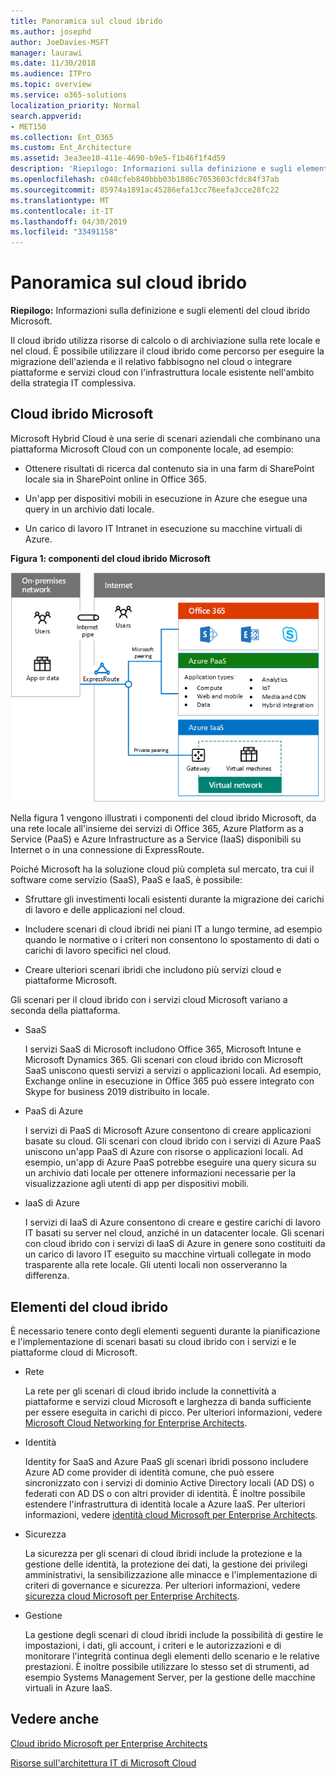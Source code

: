 ```yaml
---
title: Panoramica sul cloud ibrido
ms.author: josephd
author: JoeDavies-MSFT
manager: laurawi
ms.date: 11/30/2018
ms.audience: ITPro
ms.topic: overview
ms.service: o365-solutions
localization_priority: Normal
search.appverid:
- MET150
ms.collection: Ent_O365
ms.custom: Ent_Architecture
ms.assetid: 3ea3ee10-411e-4690-b9e5-f1b46f1f4d59
description: 'Riepilogo: Informazioni sulla definizione e sugli elementi del cloud ibrido Microsoft.'
ms.openlocfilehash: c048cfeb840bbb03b1886c7053603cfdc84f37ab
ms.sourcegitcommit: 85974a1891ac45286efa13cc76eefa3cce28fc22
ms.translationtype: MT
ms.contentlocale: it-IT
ms.lasthandoff: 04/30/2019
ms.locfileid: "33491158"
---
```

# <a name="hybrid-cloud-overview"></a>Panoramica sul cloud ibrido

 **Riepilogo:** Informazioni sulla definizione e sugli elementi del cloud ibrido Microsoft.
  
Il cloud ibrido utilizza risorse di calcolo o di archiviazione sulla rete locale e nel cloud. È possibile utilizzare il cloud ibrido come percorso per eseguire la migrazione dell'azienda e il relativo fabbisogno nel cloud o integrare piattaforme e servizi cloud con l'infrastruttura locale esistente nell'ambito della strategia IT complessiva.
  
## <a name="microsoft-hybrid-cloud"></a>Cloud ibrido Microsoft

Microsoft Hybrid Cloud è una serie di scenari aziendali che combinano una piattaforma Microsoft Cloud con un componente locale, ad esempio: 
  
- Ottenere risultati di ricerca dal contenuto sia in una farm di SharePoint locale sia in SharePoint online in Office 365.
    
- Un'app per dispositivi mobili in esecuzione in Azure che esegue una query in un archivio dati locale.
    
- Un carico di lavoro IT Intranet in esecuzione su macchine virtuali di Azure.
    
**Figura 1: componenti del cloud ibrido Microsoft**

![Componenti del cloud ibrido Microsoft](media/Hybrid-Poster/MS-Hybrid-Cloud.png)
  
Nella figura 1 vengono illustrati i componenti del cloud ibrido Microsoft, da una rete locale all'insieme dei servizi di Office 365, Azure Platform as a Service (PaaS) e Azure Infrastructure as a Service (IaaS) disponibili su Internet o in una connessione di ExpressRoute.
  
Poiché Microsoft ha la soluzione cloud più completa sul mercato, tra cui il software come servizio (SaaS), PaaS e IaaS, è possibile:
  
- Sfruttare gli investimenti locali esistenti durante la migrazione dei carichi di lavoro e delle applicazioni nel cloud.
    
- Includere scenari di cloud ibridi nei piani IT a lungo termine, ad esempio quando le normative o i criteri non consentono lo spostamento di dati o carichi di lavoro specifici nel cloud.
    
- Creare ulteriori scenari ibridi che includono più servizi cloud e piattaforme Microsoft.
    
Gli scenari per il cloud ibrido con i servizi cloud Microsoft variano a seconda della piattaforma.
  
- SaaS
    
    I servizi SaaS di Microsoft includono Office 365, Microsoft Intune e Microsoft Dynamics 365. Gli scenari con cloud ibrido con Microsoft SaaS uniscono questi servizi a servizi o applicazioni locali. Ad esempio, Exchange online in esecuzione in Office 365 può essere integrato con Skype for business 2019 distribuito in locale.
    
- PaaS di Azure
    
    I servizi di PaaS di Microsoft Azure consentono di creare applicazioni basate su cloud. Gli scenari con cloud ibrido con i servizi di Azure PaaS uniscono un'app PaaS di Azure con risorse o applicazioni locali. Ad esempio, un'app di Azure PaaS potrebbe eseguire una query sicura su un archivio dati locale per ottenere informazioni necessarie per la visualizzazione agli utenti di app per dispositivi mobili.
    
- IaaS di Azure
    
    I servizi di IaaS di Azure consentono di creare e gestire carichi di lavoro IT basati su server nel cloud, anziché in un datacenter locale. Gli scenari con cloud ibrido con i servizi di IaaS di Azure in genere sono costituiti da un carico di lavoro IT eseguito su macchine virtuali collegate in modo trasparente alla rete locale. Gli utenti locali non osserveranno la differenza.
    
## <a name="elements-of-hybrid-cloud"></a>Elementi del cloud ibrido

È necessario tenere conto degli elementi seguenti durante la pianificazione e l'implementazione di scenari basati su cloud ibrido con i servizi e le piattaforme cloud di Microsoft.
  
- Rete
    
    La rete per gli scenari di cloud ibrido include la connettività a piattaforme e servizi cloud Microsoft e larghezza di banda sufficiente per essere eseguita in carichi di picco. Per ulteriori informazioni, vedere [Microsoft Cloud Networking for Enterprise Architects](microsoft-cloud-networking-for-enterprise-architects.md).
    
- Identità
    
    Identity for SaaS and Azure PaaS gli scenari ibridi possono includere Azure AD come provider di identità comune, che può essere sincronizzato con i servizi di dominio Active Directory locali (AD DS) o federati con AD DS o con altri provider di identità. È inoltre possibile estendere l'infrastruttura di identità locale a Azure IaaS. Per ulteriori informazioni, vedere [identità cloud Microsoft per Enterprise Architects](microsoft-cloud-it-architecture-resources.md#identity).
    
- Sicurezza
    
    La sicurezza per gli scenari di cloud ibridi include la protezione e la gestione delle identità, la protezione dei dati, la gestione dei privilegi amministrativi, la sensibilizzazione alle minacce e l'implementazione di criteri di governance e sicurezza. Per ulteriori informazioni, vedere [sicurezza cloud Microsoft per Enterprise Architects](microsoft-cloud-it-architecture-resources.md#security).
    
- Gestione
    
    La gestione degli scenari di cloud ibridi include la possibilità di gestire le impostazioni, i dati, gli account, i criteri e le autorizzazioni e di monitorare l'integrità continua degli elementi dello scenario e le relative prestazioni. È inoltre possibile utilizzare lo stesso set di strumenti, ad esempio Systems Management Server, per la gestione delle macchine virtuali in Azure IaaS.
    
## <a name="see-also"></a>Vedere anche

[Cloud ibrido Microsoft per Enterprise Architects](microsoft-hybrid-cloud-for-enterprise-architects.md)
  
[Risorse sull'architettura IT di Microsoft Cloud](microsoft-cloud-it-architecture-resources.md)

